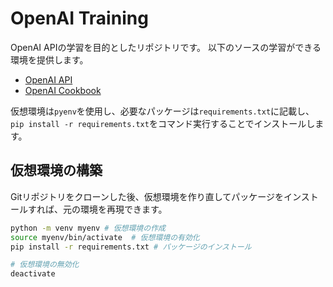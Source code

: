 # OpenAI Training

OpenAI APIの学習を目的としたリポジトリです。
以下のソースの学習ができる環境を提供します。

- [OpenAI API](https://platform.openai.com/docs/overview)
- [OpenAI Cookbook](https://cookbook.openai.com/)

仮想環境は`pyenv`を使用し、必要なパッケージは`requirements.txt`に記載し、`pip install -r requirements.txt`をコマンド実行することでインストールします。


## 仮想環境の構築

Gitリポジトリをクローンした後、仮想環境を作り直してパッケージをインストールすれば、元の環境を再現できます。

```bash
python -m venv myenv # 仮想環境の作成
source myenv/bin/activate  # 仮想環境の有効化
pip install -r requirements.txt # パッケージのインストール
```

```bash
# 仮想環境の無効化
deactivate
```